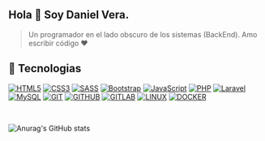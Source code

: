 ## Hola 👋 Soy Daniel Vera.

> Un programador en el lado obscuro de los sistemas (BackEnd). Amo escribir código ❤️

## 🚀 Tecnologias

[![HTML5](https://img.shields.io/badge/HTML5-E34F26?style=for-the-badge&logo=HTML5&logoColor=white&labelColor=101010)]()
[![CSS3](https://img.shields.io/badge/CSS3-1572B6?style=for-the-badge&logo=CSS3&logoColor=white&labelColor=101010)]()
[![SASS](https://img.shields.io/badge/SASS-CF699E?style=for-the-badge&logo=SASS&logoColor=white&labelColor=101010)]()
[![Bootstrap](https://img.shields.io/badge/Bootstrap-563D7C?style=for-the-badge&logo=Bootstrap&logoColor=white&labelColor=101010)]() 
[![JavaScript](https://img.shields.io/badge/JavaScript-F7DF1E?style=for-the-badge&logo=javascript&logoColor=white&labelColor=101010)]()
[![PHP](https://img.shields.io/badge/PHP-777BB4?style=for-the-badge&logo=PHP&logoColor=white&labelColor=101010)]()
[![Laravel](https://img.shields.io/badge/Laravel-FF2D20?style=for-the-badge&logo=Laravel&logoColor=white&labelColor=101010)]()
[![MySQL](https://img.shields.io/badge/MySQL-4479A1?style=for-the-badge&logo=mysql&logoColor=white&labelColor=101010)]()
[![GIT](https://img.shields.io/badge/GIT-E74A27?style=for-the-badge&logo=git&logoColor=white&labelColor=101010)]()
[![GITHUB](https://img.shields.io/badge/GITHUB-000000?style=for-the-badge&logo=github&logoColor=white&labelColor=101010)]()
[![GITLAB](https://img.shields.io/badge/GITLAB-EF6824?style=for-the-badge&logo=gitlab&logoColor=white&labelColor=101010)]()
[![LINUX](https://img.shields.io/badge/LINUX-ffffff?style=for-the-badge&logo=linux&logoColor=white&labelColor=101010)]()
[![DOCKER](https://img.shields.io/badge/DOCKER-0db7ed?style=for-the-badge&logo=docker&logoColor=white&labelColor=101010)]()

<br>

![Anurag's GitHub stats](https://github-readme-stats.vercel.app/api?username=Danielvera987&show_icons=true&theme=transparent)
